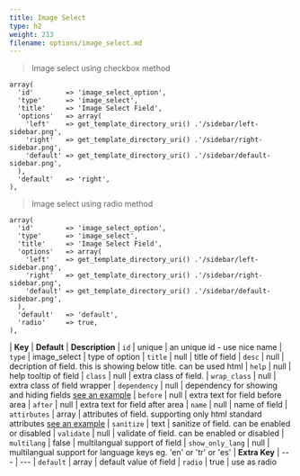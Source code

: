 ```yaml
---
title: Image Select
type: h2
weight: 213
filename: options/image_select.md
---
```


> Image select using checkbox method

```php?start_inline=1
array(
  'id'        => 'image_select_option',
  'type'      => 'image_select',
  'title'     => 'Image Select Field',
  'options'   => array(
    'left'    => get_template_directory_uri() .'/sidebar/left-sidebar.png',
    'right'   => get_template_directory_uri() .'/sidebar/right-sidebar.png',
    'default' => get_template_directory_uri() .'/sidebar/default-sidebar.png',
  ),
  'default'   => 'right',
),
```

> Image select using radio method

```php?start_inline=1
array(
  'id'        => 'image_select_option',
  'type'      => 'image_select',
  'title'     => 'Image Select Field',
  'options'   => array(
    'left'    => get_template_directory_uri() .'/sidebar/left-sidebar.png',
    'right'   => get_template_directory_uri() .'/sidebar/right-sidebar.png',
    'default' => get_template_directory_uri() .'/sidebar/default-sidebar.png',
  ),
  'default'   => 'default',
  'radio'     => true,
),
```

| **Key**          | **Default**  | **Description**
| `id`             | unique       | an unique id - use nice name
| `type`           | image_select | type of option
| `title`          | null         | title of field
| `desc`           | null         | decription of field. this is showing below title. can be used html
| `help`           | null         | help tooltip of field
| `class`          | null         | extra class of field.
| `wrap_class`     | null         | extra class of field wrapper
| `dependency`     | null         | dependency for showing and hiding fields [see an example](#how-to-use-dependency)
| `before`         | null         | extra text for field before area
| `after`          | null         | extra text for field after area
| `name`           | null         | name of field
| `attirbutes`     | array        | attributes of field. supporting only html standard attributes [see an example](#how-to-use-attributes)
| `sanitize`       | text         | sanitize of field. can be enabled or disabled
| `validate`       | null         | validate of field. can be enabled or disabled
| `multilang`      | false        | multilangual support of field
| `show_only_lang` | null         | multilangual support for language keys eg. 'en' or 'tr' or 'es'
| **Extra Key**    | ---          | ---
| `default`        | array        | default value of field
| `radio`          | true         | use as radio
